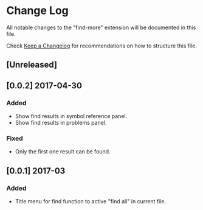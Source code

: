 # Change Log
All notable changes to the "find-more" extension will be documented in this file.

Check [Keep a Changelog](http://keepachangelog.com/) for recommendations on how to structure this file.

## [Unreleased]

## [0.0.2] 2017-04-30
### Added
- Show find results in symbol reference panel.
- Show find results in problems panel.

### Fixed
- Only the first one result can be found. 

## [0.0.1] 2017-03
### Added
- Title menu for find function to active "find all" in current file.